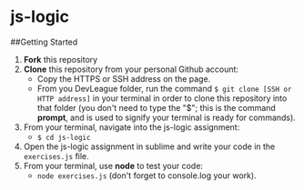 # js-logic

##Getting Started
1. **Fork** this repository
2. **Clone** this repository from your personal Github account:
    - Copy the HTTPS or SSH address on the page.
    - From you DevLeague folder, run the command `$ git clone [SSH or HTTP address]` in your terminal in order to clone this repository into that folder 
      (you don't need to type the "$"; this is the command __prompt__, and is used to signify your terminal is ready for commands).
3. From your terminal, navigate into the js-logic assignment:
    - `$ cd js-logic`
4. Open the js-logic assignment in sublime and write your code in the `exercises.js` file.
5. From your terminal, use __node__ to test your code:
   - `node exercises.js` (don't forget to console.log your work).
   
